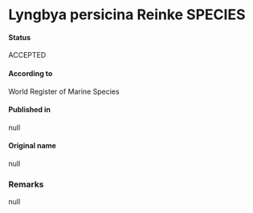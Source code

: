 Lyngbya persicina Reinke SPECIES
=======

#### Status
ACCEPTED

#### According to
World Register of Marine Species

#### Published in
null

#### Original name
null

### Remarks
null
